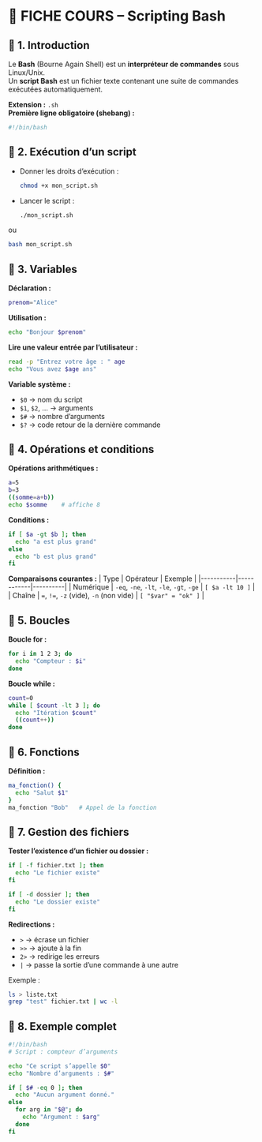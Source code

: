 # 🧭 FICHE COURS – Scripting Bash

## 🔹 1. Introduction
Le **Bash** (Bourne Again Shell) est un **interpréteur de commandes** sous Linux/Unix.  
Un **script Bash** est un fichier texte contenant une suite de commandes exécutées automatiquement.

**Extension :** `.sh`  
**Première ligne obligatoire (shebang) :**
```bash
#!/bin/bash
```

## 🔹 2. Exécution d’un script
- Donner les droits d’exécution :
  ```bash
  chmod +x mon_script.sh
  ```
- Lancer le script :
  ```bash
  ./mon_script.sh
  ```
ou  
  ```bash
  bash mon_script.sh
  ```

## 🔹 3. Variables

**Déclaration :**
```bash
prenom="Alice"
```

**Utilisation :**
```bash
echo "Bonjour $prenom"
```

**Lire une valeur entrée par l’utilisateur :**
```bash
read -p "Entrez votre âge : " age
echo "Vous avez $age ans"
```

**Variable système :**
- `$0` → nom du script  
- `$1`, `$2`, … → arguments  
- `$#` → nombre d’arguments  
- `$?` → code retour de la dernière commande

## 🔹 4. Opérations et conditions

**Opérations arithmétiques :**
```bash
a=5
b=3
((somme=a+b))
echo $somme    # affiche 8
```

**Conditions :**
```bash
if [ $a -gt $b ]; then
  echo "a est plus grand"
else
  echo "b est plus grand"
fi
```

**Comparaisons courantes :**
| Type     | Opérateur | Exemple |
|-----------|------------|----------|
| Numérique | `-eq`, `-ne`, `-lt`, `-le`, `-gt`, `-ge` | `[ $a -lt 10 ]` |
| Chaîne    | `=`, `!=`, `-z` (vide), `-n` (non vide) | `[ "$var" = "ok" ]` |

## 🔹 5. Boucles

**Boucle for :**
```bash
for i in 1 2 3; do
  echo "Compteur : $i"
done
```

**Boucle while :**
```bash
count=0
while [ $count -lt 3 ]; do
  echo "Itération $count"
  ((count++))
done
```

## 🔹 6. Fonctions

**Définition :**
```bash
ma_fonction() {
  echo "Salut $1"
}
ma_fonction "Bob"   # Appel de la fonction
```

## 🔹 7. Gestion des fichiers

**Tester l’existence d’un fichier ou dossier :**
```bash
if [ -f fichier.txt ]; then
  echo "Le fichier existe"
fi

if [ -d dossier ]; then
  echo "Le dossier existe"
fi
```

**Redirections :**
- `>` → écrase un fichier  
- `>>` → ajoute à la fin  
- `2>` → redirige les erreurs  
- `|` → passe la sortie d’une commande à une autre  

Exemple :
```bash
ls > liste.txt
grep "test" fichier.txt | wc -l
```

## 🔹 8. Exemple complet

```bash
#!/bin/bash
# Script : compteur d’arguments

echo "Ce script s’appelle $0"
echo "Nombre d’arguments : $#"

if [ $# -eq 0 ]; then
  echo "Aucun argument donné."
else
  for arg in "$@"; do
    echo "Argument : $arg"
  done
fi
```

